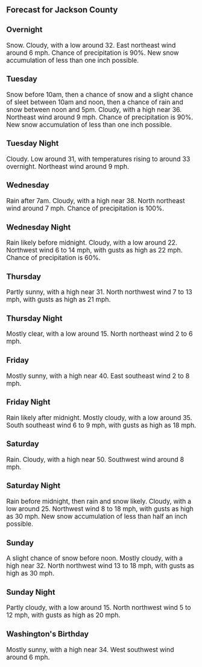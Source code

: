 <div>
   <h2>Forecast for Jackson County</h2>
   <p>
      <div style="font-size:120%">
         <h3>Overnight</h3>Snow. Cloudy, with a low around 32. East northeast wind around 6 mph. Chance of precipitation is 90%. New snow accumulation
         of less than one inch possible.<br></div>
   </p>
   <p>
      <div style="font-size:120%">
         <h3>Tuesday</h3>Snow before 10am, then a chance of snow and a slight chance of sleet between 10am and noon, then a chance of rain and snow
         between noon and 5pm. Cloudy, with a high near 36. Northeast wind around 9 mph. Chance of precipitation is 90%. New snow accumulation
         of less than one inch possible.<br></div>
   </p>
   <p>
      <div style="font-size:120%">
         <h3>Tuesday Night</h3>Cloudy. Low around 31, with temperatures rising to around 33 overnight. Northeast wind around 9 mph.<br></div>
   </p>
   <p>
      <div style="font-size:120%">
         <h3>Wednesday</h3>Rain after 7am. Cloudy, with a high near 38. North northeast wind around 7 mph. Chance of precipitation is 100%.<br></div>
   </p>
   <p>
      <div style="font-size:120%">
         <h3>Wednesday Night</h3>Rain likely before midnight. Cloudy, with a low around 22. Northwest wind 6 to 14 mph, with gusts as high as 22 mph. Chance
         of precipitation is 60%.<br></div>
   </p>
   <p>
      <div style="font-size:120%">
         <h3>Thursday</h3>Partly sunny, with a high near 31. North northwest wind 7 to 13 mph, with gusts as high as 21 mph.<br></div>
   </p>
   <p>
      <div style="font-size:120%">
         <h3>Thursday Night</h3>Mostly clear, with a low around 15. North northeast wind 2 to 6 mph.<br></div>
   </p>
   <p>
      <div style="font-size:120%">
         <h3>Friday</h3>Mostly sunny, with a high near 40. East southeast wind 2 to 8 mph.<br></div>
   </p>
   <p>
      <div style="font-size:120%">
         <h3>Friday Night</h3>Rain likely after midnight. Mostly cloudy, with a low around 35. South southeast wind 6 to 9 mph, with gusts as high as 18
         mph.<br></div>
   </p>
   <p>
      <div style="font-size:120%">
         <h3>Saturday</h3>Rain. Cloudy, with a high near 50. Southwest wind around 8 mph.<br></div>
   </p>
   <p>
      <div style="font-size:120%">
         <h3>Saturday Night</h3>Rain before midnight, then rain and snow likely. Cloudy, with a low around 25. Northwest wind 8 to 18 mph, with gusts as high
         as 30 mph. New snow accumulation of less than half an inch possible.<br></div>
   </p>
   <p>
      <div style="font-size:120%">
         <h3>Sunday</h3>A slight chance of snow before noon. Mostly cloudy, with a high near 32. North northwest wind 13 to 18 mph, with gusts as
         high as 30 mph.<br></div>
   </p>
   <p>
      <div style="font-size:120%">
         <h3>Sunday Night</h3>Partly cloudy, with a low around 15. North northwest wind 5 to 12 mph, with gusts as high as 20 mph.<br></div>
   </p>
   <p>
      <div style="font-size:120%">
         <h3>Washington's Birthday</h3>Mostly sunny, with a high near 34. West southwest wind around 6 mph.<br></div>
   </p>
</div>